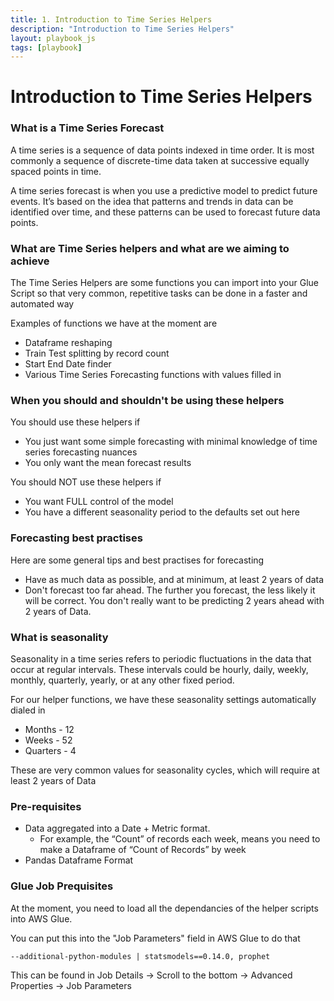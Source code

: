 ```yaml
---
title: 1. Introduction to Time Series Helpers
description: "Introduction to Time Series Helpers"
layout: playbook_js
tags: [playbook]
---
```


# Introduction to Time Series Helpers

### What is a Time Series Forecast

A time series is a sequence of data points indexed in time order. It is most commonly a sequence of discrete-time data taken at successive equally spaced points in time.

A time series forecast is when you use a predictive model to predict future events. It’s based on the idea that patterns and trends in data can be identified over time, and these patterns can be used to forecast future data points.

### What are Time Series helpers and what are we aiming to achieve

The Time Series Helpers are some functions you can import into your Glue Script so that very common, repetitive tasks can be done in a faster and automated way

Examples of functions we have at the moment are

- Dataframe reshaping
- Train Test splitting by record count
- Start End Date finder
- Various Time Series Forecasting functions with values filled in

### When you should and shouldn't be using these helpers

You should use these helpers if

- You just want some simple forecasting with minimal knowledge of time series forecasting nuances
- You only want the mean forecast results

You should NOT use these helpers if
- You want FULL control of the model
- You have a different seasonality period to the defaults set out here

### Forecasting best practises

Here are some general tips and best practises for forecasting

- Have as much data as possible, and at minimum, at least 2 years of data
- Don't forecast too far ahead. The further you forecast, the less likely it will be correct. You don't really want to be predicting 2 years ahead with 2 years of Data.

### What is seasonality

Seasonality in a time series refers to periodic fluctuations in the data that occur at regular intervals. These intervals could be hourly, daily, weekly, monthly, quarterly, yearly, or at any other fixed period.

For our helper functions, we have these seasonality settings automatically dialed in

- Months - 12
- Weeks - 52
- Quarters - 4

These are very common values for seasonality cycles, which will require at least 2 years of Data

### Pre-requisites

- Data aggregated into a Date + Metric format.
	- For example, the “Count” of records each week, means you need to make a Dataframe of “Count of Records” by week
- Pandas Dataframe Format

### Glue Job Prequisites

At the moment, you need to load all the dependancies of the helper scripts into AWS Glue.

You can put this into the "Job Parameters" field in AWS Glue to do that

```
--additional-python-modules | statsmodels==0.14.0, prophet
```

This can be found in Job Details -> Scroll to the bottom -> Advanced Properties -> Job Parameters